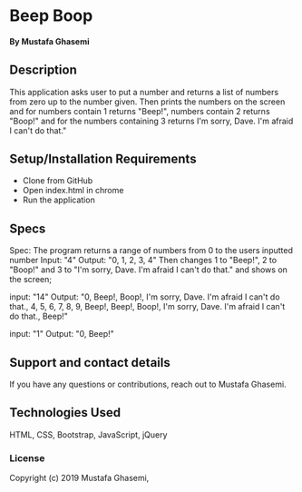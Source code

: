 # Beep Boop

#### By Mustafa Ghasemi

## Description

This application asks user to put a number and returns a list of numbers from zero up to the number given. Then prints the numbers on the screen and for numbers contain 1 returns "Beep!", numbers contain 2 returns "Boop!" and for the numbers containing 3 returns I'm sorry, Dave. I'm afraid I can't do that."

## Setup/Installation Requirements

* Clone from GitHub
* Open index.html in chrome
* Run the application


## Specs

Spec: The program returns a range of numbers from 0 to the users inputted number
Input: "4"
Output: "0, 1, 2, 3, 4"
Then changes 1 to "Beep!", 2 to "Boop!"  and 3 to "I'm sorry, Dave. I'm afraid I can't do that." and shows on the screen;

input: "14"
Output: "0, Beep!, Boop!, I'm sorry, Dave. I'm afraid I can't do that., 4, 5, 6, 7, 8, 9, Beep!, Beep!, Boop!, I'm sorry, Dave. I'm afraid I can't do  that., Beep!"

input: "1"
Output: "0, Beep!"

## Support and contact details

If you have any questions or contributions, reach out to Mustafa Ghasemi.

## Technologies Used

HTML, CSS, Bootstrap, JavaScript, jQuery

### License

Copyright (c) 2019 Mustafa Ghasemi,
